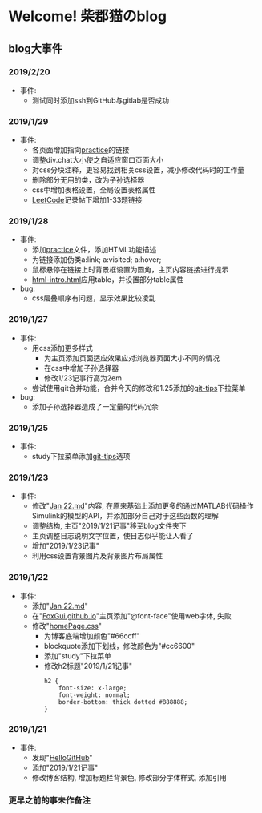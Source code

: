 # Welcome! 柴郡猫のblog

## blog大事件

### 2019/2/20
+ 事件: 
    + 测试同时添加ssh到GitHub与gitlab是否成功

### 2019/1/29
+ 事件: 
    + 各页面增加指向[practice](https://github.com/FoxGui/FoxGui.github.io/blob/master/practice/index.html)的链接
    + 调整div.chat大小使之自适应窗口页面大小
    + 对css分块注释，更容易找到相关css设置，减小修改代码时的工作量
    + 删除部分无用的类，改为子孙选择器
    + css中增加表格设置，全局设置表格属性
    + [LeetCode](https://github.com/FoxGui/FoxGui.github.io/blob/master/LeetCode/index.html)记录帖下增加1-33题链接

### 2019/1/28
+ 事件:
    + 添加[practice](https://github.com/FoxGui/FoxGui.github.io/blob/master/practice/index.html)文件，添加HTML功能描述
    + 为链接添加伪类a:link; a:visited; a:hover;
    + 鼠标悬停在链接上时背景框设置为圆角，主页内容链接进行提示
    + [html-intro.html](https://github.com/FoxGui/FoxGui.github.io/blob/master/practice/html/html-intro.html)应用table，并设置部分table属性
+ bug:
    + css层叠顺序有问题，显示效果比较凌乱

### 2019/1/27
+ 事件:
    + 用css添加更多样式
        + 为主页添加页面适应效果应对浏览器页面大小不同的情况
        + 在css中增加子孙选择器
        + 修改1/23记事行高为2em
    + 尝试使用git合并功能，合并今天的修改和1.25添加的[git-tips](https://github.com/521xueweihan/git-tips)下拉菜单
+ bug:
    + 添加子孙选择器造成了一定量的代码冗余

### 2019/1/25
+ 事件:
    + study下拉菜单添加[git-tips](https://github.com/521xueweihan/git-tips)选项

### 2019/1/23
+ 事件:
    + 修改"[Jan 22.md](https://github.com/FoxGui/FoxGui.github.io/blob/master/blog/Jan%2022.md)"内容, 在原来基础上添加更多的通过MATLAB代码操作Simulink的模型的API，并添加部分自己对于这些函数的理解
    + 调整结构, 主页"2019/1/21记事"移至blog文件夹下
    + 主页调整日志说明文字位置，使日志似乎能让人看了
    + 增加"2019/1/23记事"
    + 利用css设置背景图片及背景图片布局属性

### 2019/1/22
+ 事件:
    + 添加"[Jan 22.md](https://github.com/FoxGui/FoxGui.github.io/blob/master/blog/Jan%2022.md)"
    + 在"[FoxGui.github.io](https://github.com/FoxGui/FoxGui.github.io/blob/master/index.html)"主页添加"@font-face"使用web字体, 失败
    + 修改"[homePage.css](https://github.com/FoxGui/FoxGui.github.io/blob/master/css/homePage.css)"
        + 为博客底端增加颜色"#66ccff"
        + blockquote添加下划线，修改颜色为"#cc6600"
        + 添加"study"下拉菜单
        + 修改h2标题"2019/1/21记事"
            ```
            h2 {
                font-size: x-large;
                font-weight: normal;
                border-bottom: thick dotted #888888;
            }
            ```

### 2019/1/21
+ 事件:
    + 发现"[HelloGitHub](https://hellogithub.com/)"
    + 添加"2019/1/21记事"
    + 修改博客结构, 增加标题栏背景色, 修改部分字体样式, 添加引用

### 更早之前的事未作备注
